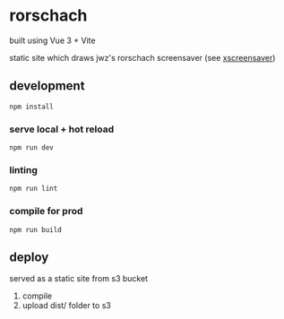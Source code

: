# rorschach

built using Vue 3 + Vite

static site which draws jwz's rorschach screensaver (see
[xscreensaver](https://www.jwz.org/xscreensaver/))

## development

    npm install

### serve local + hot reload

    npm run dev

### linting

    npm run lint

### compile for prod

    npm run build

## deploy

served as a static site from s3 bucket

1. compile
2. upload dist/ folder to s3
